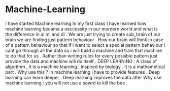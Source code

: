 # Machine-Learning
I have started Machine learning 
In my first class I have learned how machine learning became a neccessity in our mordern world and what is the difference in ai ml and dl . We are just trying to create sub_brain of our brain we are finding just pattern behaviour . How our brain will think in case of a pattern behaviour so that if i want to select a special pattern behaviour i cant go through all the data so i will build a machine and train that machine to do that for us . Rather than writing rules for every possible pattern just provide the data and machine will do itself . 
DEEP LEARNING :
A class of algorithm  , it is a machine learning , inspired by biology . It is a mathametical part . Why use this ? In machine learning i have to provide features . Deep learning can learn deeper . Deep learning improves the data after 
Why use machine learning : 
you will not use a sowrd to kill the bee .


